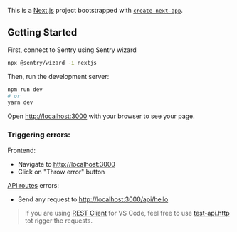 This is a [Next.js](https://nextjs.org/) project bootstrapped with [`create-next-app`](https://github.com/vercel/next.js/tree/canary/packages/create-next-app).

## Getting Started

First, connect to Sentry using Sentry wizard

```bash
npx @sentry/wizard -i nextjs
```

Then, run the development server:

```bash
npm run dev
# or
yarn dev
```

Open [http://localhost:3000](http://localhost:3000) with your browser to see your page.

### Triggering errors:

Frontend:

- Navigate to [http://localhost:3000](http://localhost:3000)
- Click on "Throw error" button

[API routes](https://nextjs.org/docs/api-routes/introduction) errors:

- Send any request to [http://localhost:3000/api/hello](http://localhost:3000/api/hello)

> If you are using [REST Client](https://marketplace.visualstudio.com/items?itemName=humao.rest-client) for VS Code, feel free to use [test-api.http](test-api.http) tot rigger the requests.
